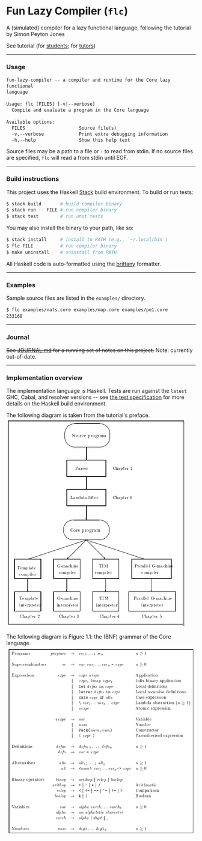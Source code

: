 # Fun Lazy Compiler (`flc`)
A (simulated) compiler for a lazy functional language, following the tutorial by Simon Peyton Jones

See tutorial (for [students][student.pdf]; for [tutors][tutor.pdf])

---

### Usage
```text
fun-lazy-compiler -- a compiler and runtime for the Core lazy functional
language

Usage: flc [FILES] [-v|--verbose]
  Compile and evaluate a program in the Core language

Available options:
  FILES                    Source file(s)
  -v,--verbose             Print extra debugging information
  -h,--help                Show this help text
```

Source files may be a path to a file or `-` to read from stdin. If no source files are specified, `flc` will read a from stdin until EOF.

---

### Build instructions
This project uses the Haskell [Stack][stack] build environment. To build or run tests:
```bash
$ stack build       # build compiler binary
$ stack run -- FILE # run compiler binary
$ stack test        # run unit tests
```

You may also install the binary to your path, like so:

```bash
$ stack install     # install to PATH (e.g., `~/.local/bin`)
$ flc FILE          # run compiler binary
$ make uninstall    # uninstall from PATH
```

All Haskell code is auto-formatted using the [brittany][brittany] formatter.

---

### Examples
Sample source files are listed in the `examples/` directory.

```bash
$ flc examples/nats.core examples/map.core examples/pe1.core
233168
```

---

### Journal
<strike>See [JOURNAL.md][JOURNAL.md] for a running set of notes on this project.</strike> Note: currently out-of-date.

---

### Implementation overview
The implementation language is Haskell. Tests are run against the `latest` GHC, Cabal, and resolver versions -- see [the test specification][test-spec] for more details on the Haskell build environment.

The following diagram is taken from the tutorial's preface.
![Implementation overview][implementation_overview.png]

The following diagram is Figure 1.1: the (BNF) grammar of the Core language.
![Core language grammar][grammar.png]

[test-spec]: ./.github/workflows/test.yml
[stack]: https://docs.haskellstack.org/en/stable/README/
[student.pdf]: https://www.microsoft.com/en-us/research/wp-content/uploads/1992/01/student.pdf
[tutor.pdf]: https://www.microsoft.com/en-us/research/uploads/prod/1992/01/tutor.pdf
[implementation_overview.png]: ./res/implementation_overview.png
[grammar.png]: ./res/bnf_grammar.png
[JOURNAL.md]: ./JOURNAL.md
[brittany]: https://hackage.haskell.org/package/brittany
